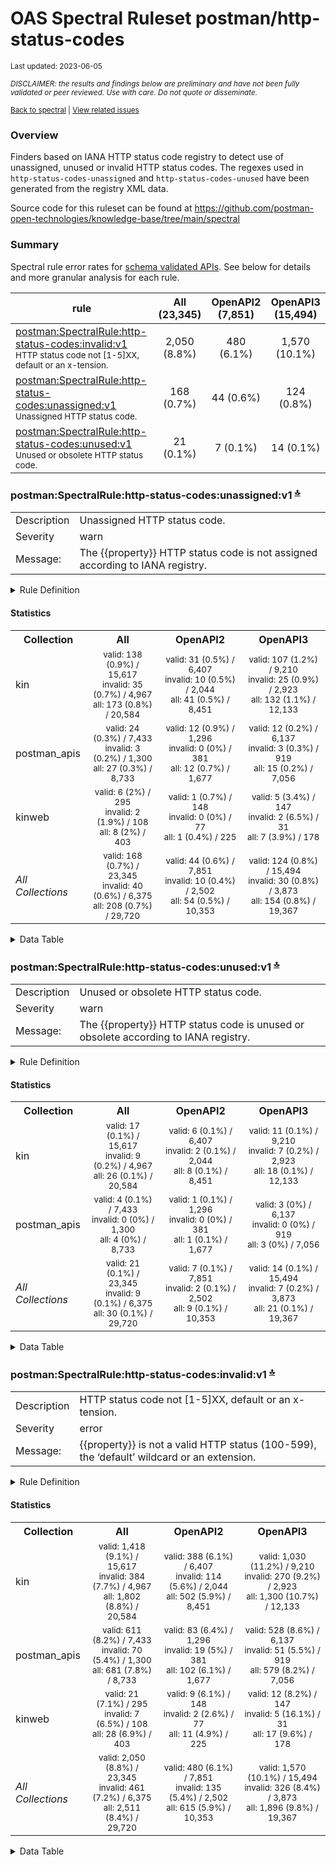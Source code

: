 OAS Spectral Ruleset postman/http-status-codes
================
<sup>Last updated: 2023-06-05</sup>

<sup>*DISCLAIMER: the results and findings below are preliminary and
have not been fully validated or peer reviewed. Use with care. Do not
quote or disseminate.*</sup>

<sup>[Back to spectral](oas_spectral.md) \| [View related
issues](https://github.com/postman-open-technologies/knowledge-base/labels/oas%3Aspectral)</sup>

### Overview

Finders based on IANA HTTP status code registry to detect use of
unassigned, unused or invalid HTTP status codes. The regexes used in
`http-status-codes-unassigned` and `http-status-codes-unused` have been
generated from the registry XML data.

Source code for this ruleset can be found at
<https://github.com/postman-open-technologies/knowledge-base/tree/main/spectral>

<a id="summary"></a>

### Summary

Spectral rule error rates for <u>schema validated APIs</u>. See below
for details and more granular analysis for each rule.

| rule                                                                                                                                                                            | All<br/>(23,345) | OpenAPI2<br/>(7,851) | OpenAPI3<br/>(15,494) |
|---------------------------------------------------------------------------------------------------------------------------------------------------------------------------------|:----------------:|:--------------------:|:---------------------:|
| [postman:SpectralRule:http-status-codes:invalid:v1](#postman:SpectralRule:http-status-codes:invalid:v1)<br/><sup>HTTP status code not \[1-5\]XX, default or an x-tension.</sup> |   2,050 (8.8%)   |      480 (6.1%)      |     1,570 (10.1%)     |
| [postman:SpectralRule:http-status-codes:unassigned:v1](#postman:SpectralRule:http-status-codes:unassigned:v1)<br/><sup>Unassigned HTTP status code.</sup>                       |    168 (0.7%)    |      44 (0.6%)       |      124 (0.8%)       |
| [postman:SpectralRule:http-status-codes:unused:v1](#postman:SpectralRule:http-status-codes:unused:v1)<br/><sup>Unused or obsolete HTTP status code.</sup>                       |    21 (0.1%)     |       7 (0.1%)       |       14 (0.1%)       |

<a id="postman:SpectralRule:http-status-codes:unassigned:v1"></a>

### postman:SpectralRule:http-status-codes:unassigned:v1 <sup>[🔝](#summary)</sup>

|             |                                                                               |
|-------------|-------------------------------------------------------------------------------|
| Description | Unassigned HTTP status code.                                                  |
| Severity    | warn                                                                          |
| Message:    | The {{property}} HTTP status code is not assigned according to IANA registry. |

<details style="margin-bottom:20px;">
<summary>
Rule Definition
</summary>

    description: Unassigned HTTP status code.
    message: The {{property}} HTTP status code is not assigned according to IANA registry.
    given: '#HttpStatus'
    severity: warn
    formats:
    - oas2
    - oas3
    then:
    - function: pattern
      functionOptions:
        notMatch: (?:10[4-9]|1[1-9][0-9])|(?:209|21[0-9]|22[0-5])|(?:22[7-9]|2[3-9][0-9])|(?:309|3[1-9][0-9])|(?:419|420)|427|430|(?:43[2-9]|44[0-9]|450)|(?:45[2-9]|4[6-9][0-9])|509|(?:51[2-9]|5[2-9][0-9])

</details>

#### Statistics

<table>
<tr>
<th>
Collection
</th>
<th>
All
</th>
<th>
OpenAPI2
</th>
<th>
OpenAPI3
</th>
</tr>
<tr>
<td>
kin
</td>
<td style="text-align:center">
<small>valid: 138 (0.9%) / 15,617<br/>invalid: 35 (0.7%) /
4,967<br/>all: 173 (0.8%) / 20,584</small>
</td>
<td style="text-align:center">
<small>valid: 31 (0.5%) / 6,407<br/>invalid: 10 (0.5%) / 2,044<br/>all:
41 (0.5%) / 8,451</small>
</td>
<td style="text-align:center">
<small>valid: 107 (1.2%) / 9,210<br/>invalid: 25 (0.9%) / 2,923<br/>all:
132 (1.1%) / 12,133</small>
</td>
</tr>
<tr>
<td>
postman_apis
</td>
<td style="text-align:center">
<small>valid: 24 (0.3%) / 7,433<br/>invalid: 3 (0.2%) / 1,300<br/>all:
27 (0.3%) / 8,733</small>
</td>
<td style="text-align:center">
<small>valid: 12 (0.9%) / 1,296<br/>invalid: 0 (0%) / 381<br/>all: 12
(0.7%) / 1,677</small>
</td>
<td style="text-align:center">
<small>valid: 12 (0.2%) / 6,137<br/>invalid: 3 (0.3%) / 919<br/>all: 15
(0.2%) / 7,056</small>
</td>
</tr>
<tr>
<td>
kinweb
</td>
<td style="text-align:center">
<small>valid: 6 (2%) / 295<br/>invalid: 2 (1.9%) / 108<br/>all: 8 (2%) /
403</small>
</td>
<td style="text-align:center">
<small>valid: 1 (0.7%) / 148<br/>invalid: 0 (0%) / 77<br/>all: 1 (0.4%)
/ 225</small>
</td>
<td style="text-align:center">
<small>valid: 5 (3.4%) / 147<br/>invalid: 2 (6.5%) / 31<br/>all: 7
(3.9%) / 178</small>
</td>
</tr>
<tr>
<td>
<i>All Collections</i>
</td>
<td style="text-align:center">
<small>valid: 168 (0.7%) / 23,345<br/>invalid: 40 (0.6%) /
6,375<br/>all: 208 (0.7%) / 29,720</small>
</td>
<td style="text-align:center">
<small>valid: 44 (0.6%) / 7,851<br/>invalid: 10 (0.4%) / 2,502<br/>all:
54 (0.5%) / 10,353</small>
</td>
<td style="text-align:center">
<small>valid: 124 (0.8%) / 15,494<br/>invalid: 30 (0.8%) /
3,873<br/>all: 154 (0.8%) / 19,367</small>
</td>
</tr>
</table>
<details style="margin-bottom:20px;">
<summary>
Data Table
</summary>

|     | attachment_type                    | code                                                 | collection_id | class    | is_valid | n_apis | n_err |
|:----|:-----------------------------------|:-----------------------------------------------------|:--------------|:---------|:---------|-------:|------:|
| 13  | spectral/postman/http-status-codes | postman:SpectralRule:http-status-codes:unassigned:v1 | kin           | OpenAPI3 | true     |    107 |  4074 |
| 14  | spectral/postman/http-status-codes | postman:SpectralRule:http-status-codes:unassigned:v1 | kin           | OpenAPI2 | true     |     31 |   607 |
| 15  | spectral/postman/http-status-codes | postman:SpectralRule:http-status-codes:unassigned:v1 | kin           | OpenAPI3 | false    |     25 |   175 |
| 16  | spectral/postman/http-status-codes | postman:SpectralRule:http-status-codes:unassigned:v1 | postman_apis  | OpenAPI2 | true     |     12 |   794 |
| 17  | spectral/postman/http-status-codes | postman:SpectralRule:http-status-codes:unassigned:v1 | postman_apis  | OpenAPI3 | true     |     12 |    49 |
| 18  | spectral/postman/http-status-codes | postman:SpectralRule:http-status-codes:unassigned:v1 | kin           | OpenAPI2 | false    |     10 |   128 |
| 19  | spectral/postman/http-status-codes | postman:SpectralRule:http-status-codes:unassigned:v1 | kinweb        | OpenAPI3 | true     |      5 |    38 |
| 20  | spectral/postman/http-status-codes | postman:SpectralRule:http-status-codes:unassigned:v1 | postman_apis  | OpenAPI3 | false    |      3 |    20 |
| 21  | spectral/postman/http-status-codes | postman:SpectralRule:http-status-codes:unassigned:v1 | kinweb        | OpenAPI3 | false    |      2 |     5 |
| 22  | spectral/postman/http-status-codes | postman:SpectralRule:http-status-codes:unassigned:v1 | kinweb        | OpenAPI2 | true     |      1 |     1 |

</details>

<a id="postman:SpectralRule:http-status-codes:unused:v1"></a>

### postman:SpectralRule:http-status-codes:unused:v1 <sup>[🔝](#summary)</sup>

|             |                                                                                     |
|-------------|-------------------------------------------------------------------------------------|
| Description | Unused or obsolete HTTP status code.                                                |
| Severity    | warn                                                                                |
| Message:    | The {{property}} HTTP status code is unused or obsolete according to IANA registry. |

<details style="margin-bottom:20px;">
<summary>
Rule Definition
</summary>

    description: Unused or obsolete HTTP status code.
    message: The {{property}} HTTP status code is unused or obsolete according to IANA
      registry.
    given: '#HttpStatus'
    severity: warn
    formats:
    - oas2
    - oas3
    then:
    - function: pattern
      functionOptions:
        notMatch: 306|418|510

</details>

#### Statistics

<table>
<tr>
<th>
Collection
</th>
<th>
All
</th>
<th>
OpenAPI2
</th>
<th>
OpenAPI3
</th>
</tr>
<tr>
<td>
kin
</td>
<td style="text-align:center">
<small>valid: 17 (0.1%) / 15,617<br/>invalid: 9 (0.2%) / 4,967<br/>all:
26 (0.1%) / 20,584</small>
</td>
<td style="text-align:center">
<small>valid: 6 (0.1%) / 6,407<br/>invalid: 2 (0.1%) / 2,044<br/>all: 8
(0.1%) / 8,451</small>
</td>
<td style="text-align:center">
<small>valid: 11 (0.1%) / 9,210<br/>invalid: 7 (0.2%) / 2,923<br/>all:
18 (0.1%) / 12,133</small>
</td>
</tr>
<tr>
<td>
postman_apis
</td>
<td style="text-align:center">
<small>valid: 4 (0.1%) / 7,433<br/>invalid: 0 (0%) / 1,300<br/>all: 4
(0%) / 8,733</small>
</td>
<td style="text-align:center">
<small>valid: 1 (0.1%) / 1,296<br/>invalid: 0 (0%) / 381<br/>all: 1
(0.1%) / 1,677</small>
</td>
<td style="text-align:center">
<small>valid: 3 (0%) / 6,137<br/>invalid: 0 (0%) / 919<br/>all: 3 (0%) /
7,056</small>
</td>
</tr>
<tr>
<td>
<i>All Collections</i>
</td>
<td style="text-align:center">
<small>valid: 21 (0.1%) / 23,345<br/>invalid: 9 (0.1%) / 6,375<br/>all:
30 (0.1%) / 29,720</small>
</td>
<td style="text-align:center">
<small>valid: 7 (0.1%) / 7,851<br/>invalid: 2 (0.1%) / 2,502<br/>all: 9
(0.1%) / 10,353</small>
</td>
<td style="text-align:center">
<small>valid: 14 (0.1%) / 15,494<br/>invalid: 7 (0.2%) / 3,873<br/>all:
21 (0.1%) / 19,367</small>
</td>
</tr>
</table>
<details style="margin-bottom:20px;">
<summary>
Data Table
</summary>

|     | attachment_type                    | code                                             | collection_id | class    | is_valid | n_apis | n_err |
|:----|:-----------------------------------|:-------------------------------------------------|:--------------|:---------|:---------|-------:|------:|
| 23  | spectral/postman/http-status-codes | postman:SpectralRule:http-status-codes:unused:v1 | kin           | OpenAPI3 | true     |     11 |    38 |
| 24  | spectral/postman/http-status-codes | postman:SpectralRule:http-status-codes:unused:v1 | kin           | OpenAPI3 | false    |      7 |    69 |
| 25  | spectral/postman/http-status-codes | postman:SpectralRule:http-status-codes:unused:v1 | kin           | OpenAPI2 | true     |      6 |    27 |
| 26  | spectral/postman/http-status-codes | postman:SpectralRule:http-status-codes:unused:v1 | postman_apis  | OpenAPI3 | true     |      3 |     3 |
| 27  | spectral/postman/http-status-codes | postman:SpectralRule:http-status-codes:unused:v1 | kin           | OpenAPI2 | false    |      2 |     2 |
| 28  | spectral/postman/http-status-codes | postman:SpectralRule:http-status-codes:unused:v1 | postman_apis  | OpenAPI2 | true     |      1 |     2 |

</details>

<a id="postman:SpectralRule:http-status-codes:invalid:v1"></a>

### postman:SpectralRule:http-status-codes:invalid:v1 <sup>[🔝](#summary)</sup>

|             |                                                                                            |
|-------------|--------------------------------------------------------------------------------------------|
| Description | HTTP status code not \[1-5\]XX, default or an x-tension.                                   |
| Severity    | error                                                                                      |
| Message:    | {{property}} is not a valid HTTP status (100-599), the ‘default’ wildcard or an extension. |

<details style="margin-bottom:20px;">
<summary>
Rule Definition
</summary>

    description: HTTP status code not [1-5]XX, default or an x-tension.
    message: '{{property}} is not a valid HTTP status (100-599), the ''default'' wildcard
      or an extension.'
    given: '#HttpStatus'
    severity: error
    formats:
    - oas2
    - oas3
    then:
    - function: pattern
      functionOptions:
        match: '[1-5]..|default|^x-'

</details>

#### Statistics

<table>
<tr>
<th>
Collection
</th>
<th>
All
</th>
<th>
OpenAPI2
</th>
<th>
OpenAPI3
</th>
</tr>
<tr>
<td>
kin
</td>
<td style="text-align:center">
<small>valid: 1,418 (9.1%) / 15,617<br/>invalid: 384 (7.7%) /
4,967<br/>all: 1,802 (8.8%) / 20,584</small>
</td>
<td style="text-align:center">
<small>valid: 388 (6.1%) / 6,407<br/>invalid: 114 (5.6%) /
2,044<br/>all: 502 (5.9%) / 8,451</small>
</td>
<td style="text-align:center">
<small>valid: 1,030 (11.2%) / 9,210<br/>invalid: 270 (9.2%) /
2,923<br/>all: 1,300 (10.7%) / 12,133</small>
</td>
</tr>
<tr>
<td>
postman_apis
</td>
<td style="text-align:center">
<small>valid: 611 (8.2%) / 7,433<br/>invalid: 70 (5.4%) / 1,300<br/>all:
681 (7.8%) / 8,733</small>
</td>
<td style="text-align:center">
<small>valid: 83 (6.4%) / 1,296<br/>invalid: 19 (5%) / 381<br/>all: 102
(6.1%) / 1,677</small>
</td>
<td style="text-align:center">
<small>valid: 528 (8.6%) / 6,137<br/>invalid: 51 (5.5%) / 919<br/>all:
579 (8.2%) / 7,056</small>
</td>
</tr>
<tr>
<td>
kinweb
</td>
<td style="text-align:center">
<small>valid: 21 (7.1%) / 295<br/>invalid: 7 (6.5%) / 108<br/>all: 28
(6.9%) / 403</small>
</td>
<td style="text-align:center">
<small>valid: 9 (6.1%) / 148<br/>invalid: 2 (2.6%) / 77<br/>all: 11
(4.9%) / 225</small>
</td>
<td style="text-align:center">
<small>valid: 12 (8.2%) / 147<br/>invalid: 5 (16.1%) / 31<br/>all: 17
(9.6%) / 178</small>
</td>
</tr>
<tr>
<td>
<i>All Collections</i>
</td>
<td style="text-align:center">
<small>valid: 2,050 (8.8%) / 23,345<br/>invalid: 461 (7.2%) /
6,375<br/>all: 2,511 (8.4%) / 29,720</small>
</td>
<td style="text-align:center">
<small>valid: 480 (6.1%) / 7,851<br/>invalid: 135 (5.4%) /
2,502<br/>all: 615 (5.9%) / 10,353</small>
</td>
<td style="text-align:center">
<small>valid: 1,570 (10.1%) / 15,494<br/>invalid: 326 (8.4%) /
3,873<br/>all: 1,896 (9.8%) / 19,367</small>
</td>
</tr>
</table>
<details style="margin-bottom:20px;">
<summary>
Data Table
</summary>

| attachment_type                    | code                                              | collection_id | class    | is_valid | n_apis | n_err |
|:-----------------------------------|:--------------------------------------------------|:--------------|:---------|:---------|-------:|------:|
| spectral/postman/http-status-codes | postman:SpectralRule:http-status-codes:invalid:v1 | kin           | OpenAPI3 | true     |   1030 |  5721 |
| spectral/postman/http-status-codes | postman:SpectralRule:http-status-codes:invalid:v1 | postman_apis  | OpenAPI3 | true     |    528 |  6109 |
| spectral/postman/http-status-codes | postman:SpectralRule:http-status-codes:invalid:v1 | kin           | OpenAPI2 | true     |    388 |  1257 |
| spectral/postman/http-status-codes | postman:SpectralRule:http-status-codes:invalid:v1 | kin           | OpenAPI3 | false    |    270 |  2300 |
| spectral/postman/http-status-codes | postman:SpectralRule:http-status-codes:invalid:v1 | kin           | OpenAPI2 | false    |    114 |   481 |
| spectral/postman/http-status-codes | postman:SpectralRule:http-status-codes:invalid:v1 | postman_apis  | OpenAPI2 | true     |     83 |  1514 |
| spectral/postman/http-status-codes | postman:SpectralRule:http-status-codes:invalid:v1 | postman_apis  | OpenAPI3 | false    |     51 |   292 |
| spectral/postman/http-status-codes | postman:SpectralRule:http-status-codes:invalid:v1 | postman_apis  | OpenAPI2 | false    |     19 |   175 |
| spectral/postman/http-status-codes | postman:SpectralRule:http-status-codes:invalid:v1 | kinweb        | OpenAPI3 | true     |     12 |    34 |
| spectral/postman/http-status-codes | postman:SpectralRule:http-status-codes:invalid:v1 | kinweb        | OpenAPI2 | true     |      9 |    26 |
| spectral/postman/http-status-codes | postman:SpectralRule:http-status-codes:invalid:v1 | kinweb        | OpenAPI3 | false    |      5 |    40 |
| spectral/postman/http-status-codes | postman:SpectralRule:http-status-codes:invalid:v1 | kinweb        | OpenAPI2 | false    |      2 |    11 |

</details>
